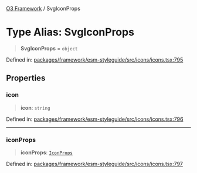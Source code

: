 [O3 Framework](../API.md) / SvgIconProps

# Type Alias: SvgIconProps

> **SvgIconProps** = `object`

Defined in: [packages/framework/esm-styleguide/src/icons/icons.tsx:795](https://github.com/habeshabro/openmrs-esm-core/blob/main/packages/framework/esm-styleguide/src/icons/icons.tsx#L795)

## Properties

### icon

> **icon**: `string`

Defined in: [packages/framework/esm-styleguide/src/icons/icons.tsx:796](https://github.com/habeshabro/openmrs-esm-core/blob/main/packages/framework/esm-styleguide/src/icons/icons.tsx#L796)

***

### iconProps

> **iconProps**: [`IconProps`](IconProps.md)

Defined in: [packages/framework/esm-styleguide/src/icons/icons.tsx:797](https://github.com/habeshabro/openmrs-esm-core/blob/main/packages/framework/esm-styleguide/src/icons/icons.tsx#L797)
